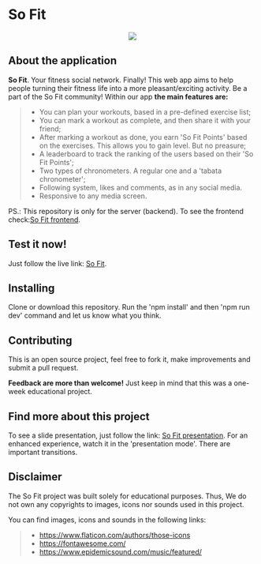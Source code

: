 # So Fit

<p align='center'> <img src="https://media.giphy.com/media/y0XjAl4IXGDhiWa6YK/giphy.gif"/> </p>

## About the application
**So Fit**. Your fitness social network. Finally!
This web app aims to help people turning their fitness life into a more pleasant/exciting activity. Be a part of the So Fit community! Within our app **the main features are:**
> - You can plan your workouts, based in a pre-defined exercise list;
> - You can mark a workout as complete, and then share it with your friend;
> - After marking a workout as done, you earn 'So Fit Points' based on the exercises. This allows you to gain level. But no preasure;
> - A leaderboard to track the ranking of the users based on their 'So Fit Points';
> - Two types of chronometers. A regular one and a 'tabata chronometer';
> - Following system, likes and comments, as in any social media.
> - Responsive to any media screen.
> 
PS.: This repository is only for the server (backend). To see the frontend check:<a href="https://github.com/rguima17/so-fit-client">So Fit frontend</a>.

## Test it now!

Just follow the live link: <a href="https://so-fit-app.netlify.app">So Fit</a>.

## Installing

Clone or download this repository. Run the 'npm install' and then 'npm run dev' command and let us know what you think.

## Contributing

This is an open source project, feel free to fork it, make improvements and submit a pull request.

**Feedback are more than welcome!** Just keep in mind that this was a one-week educational project.

## Find more about this project

To see a slide presentation, just follow the link: <a href="https://docs.google.com/presentation/d/1JixScFaKZALq7nN2l3awARencBQlCkK8zjXWSvJsG5g/edit?usp=sharing">So Fit presentation</a>.
For an enhanced experience, watch it in the 'presentation mode'. There are important transitions.

## Disclaimer

The So Fit project was built solely for educational purposes. Thus, We do not own any copyrights to images, icons nor sounds used in this project.

You can find images, icons and sounds in the following links:

> - https://www.flaticon.com/authors/those-icons
> - https://fontawesome.com/
> - https://www.epidemicsound.com/music/featured/
